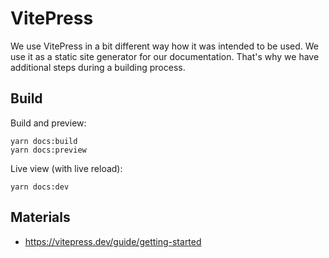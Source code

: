 # VitePress

We use VitePress in a bit different way how it was intended to be used. We use it as a static site generator for our documentation.
That's why we have additional steps during a building process.

## Build

Build and preview:
```shell
yarn docs:build
yarn docs:preview
```

Live view (with live reload):
```shell
yarn docs:dev
```

## Materials
 - https://vitepress.dev/guide/getting-started
 
